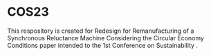 # COS23
This respository is created for Redesign for Remanufacturing of a Synchronous Reluctance Machine Considering the Circular Economy Conditions paper intended to the 1st Conference on Sustainability .
